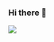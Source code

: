 ### Hi there 👋

<img src="https://capsule-render.vercel.app/api?type=Waving&color=EF2D5E&height=250&section=header&text=kexin's%20space&fontSize=60&fontColor=d6ace6" />

<!--
**cocoheart0128/cocoheart0128** is a ✨ _special_ ✨ repository because its `README.md` (this file) appears on your GitHub profile.

Here are some ideas to get you started:

- 🔭 I’m currently working on ...
- 🌱 I’m currently learning ...
- 👯 I’m looking to collaborate on ...
- 🤔 I’m looking for help with ...
- 💬 Ask me about ...
- 📫 How to reach me: ...
- 😄 Pronouns: ...
- ⚡ Fun fact: ...
-->
